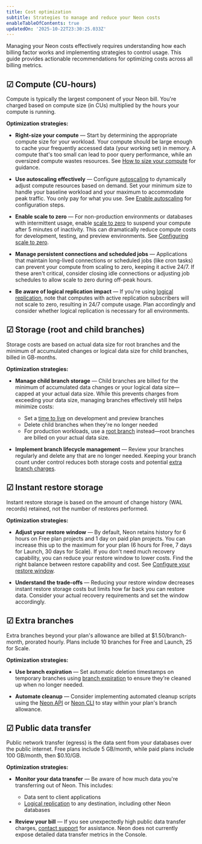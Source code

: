 ```yaml
---
title: Cost optimization
subtitle: Strategies to manage and reduce your Neon costs
enableTableOfContents: true
updatedOn: '2025-10-22T23:30:25.033Z'
---
```


Managing your Neon costs effectively requires understanding how each billing factor works and implementing strategies to control usage. This guide provides actionable recommendations for optimizing costs across all billing metrics.

## ☑ Compute (CU-hours)

Compute is typically the largest component of your Neon bill. You're charged based on compute size (in CUs) multiplied by the hours your compute is running.

**Optimization strategies:**

- **Right-size your compute** — Start by determining the appropriate compute size for your workload. Your compute should be large enough to cache your frequently accessed data (your working set) in memory. A compute that's too small can lead to poor query performance, while an oversized compute wastes resources. See [How to size your compute](/docs/manage/computes#how-to-size-your-compute) for guidance.

- **Use autoscaling effectively** — Configure [autoscaling](/docs/introduction/autoscaling) to dynamically adjust compute resources based on demand. Set your minimum size to handle your baseline workload and your maximum to accommodate peak traffic. You only pay for what you use. See [Enable autoscaling](/docs/guides/autoscaling-guide) for configuration steps.

- **Enable scale to zero** — For non-production environments or databases with intermittent usage, enable [scale to zero](/docs/introduction/scale-to-zero) to suspend your compute after 5 minutes of inactivity. This can dramatically reduce compute costs for development, testing, and preview environments. See [Configuring scale to zero](/docs/guides/scale-to-zero-guide).

- **Manage persistent connections and scheduled jobs** — Applications that maintain long-lived connections or scheduled jobs (like cron tasks) can prevent your compute from scaling to zero, keeping it active 24/7. If these aren't critical, consider closing idle connections or adjusting job schedules to allow scale to zero during off-peak hours.

- **Be aware of logical replication impact** — If you're using [logical replication](/docs/guides/logical-replication-neon), note that computes with active replication subscribers will not scale to zero, resulting in 24/7 compute usage. Plan accordingly and consider whether logical replication is necessary for all environments.

## ☑ Storage (root and child branches)

Storage costs are based on actual data size for root branches and the minimum of accumulated changes or logical data size for child branches, billed in GB-months.

**Optimization strategies:**

- **Manage child branch storage** — Child branches are billed for the minimum of accumulated data changes or your logical data size—capped at your actual data size. While this prevents charges from exceeding your data size, managing branches effectively still helps minimize costs:
  - Set a [time to live](/docs/guides/branch-expiration) on development and preview branches
  - Delete child branches when they're no longer needed
  - For production workloads, use a [root branch](/docs/manage/branches#root-branch) instead—root branches are billed on your actual data size.

- **Implement branch lifecycle management** — Review your branches regularly and delete any that are no longer needed. Keeping your branch count under control reduces both storage costs and potential [extra branch charges](/docs/introduction/plans#extra-branches).

## ☑ Instant restore storage

Instant restore storage is based on the amount of change history (WAL records) retained, not the number of restores performed.

**Optimization strategies:**

- **Adjust your restore window** — By default, Neon retains history for 6 hours on Free plan projects and 1 day on paid plan projects. You can increase this up to the maximum for your plan (6 hours for Free, 7 days for Launch, 30 days for Scale). If you don't need much recovery capability, you can reduce your restore window to lower costs. Find the right balance between restore capability and cost. See [Configure your restore window](/docs/manage/projects#configure-your-restore-window).

- **Understand the trade-offs** — Reducing your restore window decreases instant restore storage costs but limits how far back you can restore data. Consider your actual recovery requirements and set the window accordingly.

## ☑ Extra branches

Extra branches beyond your plan's allowance are billed at $1.50/branch-month, prorated hourly. Plans include 10 branches for Free and Launch, 25 for Scale.

**Optimization strategies:**

- **Use branch expiration** — Set automatic deletion timestamps on temporary branches using [branch expiration](/docs/guides/branch-expiration) to ensure they're cleaned up when no longer needed.

- **Automate cleanup** — Consider implementing automated cleanup scripts using the [Neon API](/docs/manage/branches#branching-with-the-neon-api) or [Neon CLI](/docs/guides/branching-neon-cli) to stay within your plan's branch allowance.

## ☑ Public data transfer

Public network transfer (egress) is the data sent from your databases over the public internet. Free plans include 5 GB/month, while paid plans include 100 GB/month, then $0.10/GB.

**Optimization strategies:**

- **Monitor your data transfer** — Be aware of how much data you're transferring out of Neon. This includes:
  - Data sent to client applications
  - [Logical replication](/docs/reference/glossary#logical-replication) to any destination, including other Neon databases

- **Review your bill** — If you see unexpectedly high public data transfer charges, [contact support](/docs/introduction/support) for assistance. Neon does not currently expose detailed data transfer metrics in the Console.
